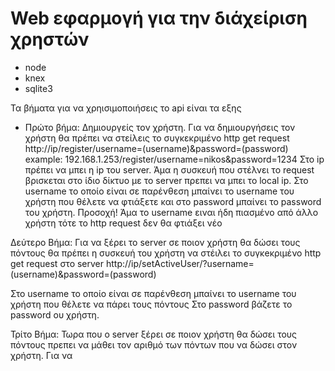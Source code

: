 # Web εφαρμογή για την διάχείριση χρηστών
- node
- knex
- sqlite3

Τα βήματα για να χρηισιμοποιήσεις το api είναι τα εξης
- Πρώτο βήμα: Δημιουργείς τον χρήστη. Για να δημιουργήσεις τον χρήστη θα πρέπει να στείλεις το συγκεκριμένο
http get request http://ip/register/username=(username)&password=(password)
example: 192.168.1.253/register/username=nikos&password=1234
Στο ip πρέπει να μπει η ip του server. Άμα η συσκευή που στέλνει το request βρισκεται στο ίδιο δίκτυο με
το server πρεπει να μπει το local ip.
Στο username το οποίο είναι σε παρένθεση μπαίνει το username του χρήστη που θέλετε να φτιάξετε και στο password
μπαίνει το password του χρήστη.
Προσοχή! Άμα το username ειναι ήδη πιασμένο από άλλο χρήστη τότε το http request δεν θα φτιάξει νέο 

Δεύτερο Βήμα: Για να ξέρει το server σε ποιον χρήστη θα δώσει τους πόντους θα πρέπει η συσκευή του χρήστη
να στέιλει το συγκeκριμένο http get request στο server 
http://ip/setActiveUser/?username=(username)&password=(password)

Στο username το οποίο είναι σε παρένθεση μπαίνει το username του χρήστη που θέλετε να πάρει τους πόντους
Στο password βάζετε το password ου χρήστη.

Τρίτο Βήμα: Τωρα που ο server ξέρει σε ποιον χρήστη θα δώσει τους πόντους πρεπει να μάθει τον αριθμό των πόντων
που να δώσει στον χρήστη. Για να 
